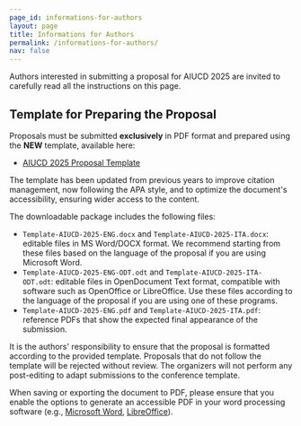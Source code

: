 ```yaml
---
page_id: informations-for-authors
layout: page
title: Informations for Authors
permalink: /informations-for-authors/
nav: false
---
```


Authors interested in submitting a proposal for AIUCD 2025 are invited to carefully read all the instructions on this page.

## Template for Preparing the Proposal

Proposals must be submitted **exclusively** in PDF format and prepared using the **NEW** template, available here:

* [AIUCD 2025 Proposal Template](/assets/template/template-AIUCD2025.zip)

The template has been updated from previous years to improve citation management, now following the APA style, and to optimize the document's accessibility, ensuring wider access to the content.

The downloadable package includes the following files:

- ```Template-AIUCD-2025-ENG.docx``` and ```Template-AIUCD-2025-ITA.docx```: editable files in MS Word/DOCX format. We recommend starting from these files based on the language of the proposal if you are using Microsoft Word.
- ```Template-AIUCD-2025-ENG-ODT.odt``` and ```Template-AIUCD-2025-ITA-ODT.odt```: editable files in OpenDocument Text format, compatible with software such as OpenOffice or LibreOffice. Use these files according to the language of the proposal if you are using one of these programs.
- ```Template-AIUCD-2025-ENG.pdf``` and ```Template-AIUCD-2025-ITA.pdf```: reference PDFs that show the expected final appearance of the submission.

It is the authors' responsibility to ensure that the proposal is formatted according to the provided template. Proposals that do not follow the template will be rejected without review. The organizers will not perform any post-editing to adapt submissions to the conference template.

When saving or exporting the document to PDF, please ensure that you enable the options to generate an accessible PDF in your word processing software (e.g., [Microsoft Word](https://support.microsoft.com/en-us/office/create-accessible-pdfs-064625e0-56ea-4e16-ad71-3aa33bb4b7ed), [LibreOffice](https://wiki.documentfoundation.org/Accessibility/Creating_Accessible_LibreOffice_Files)).